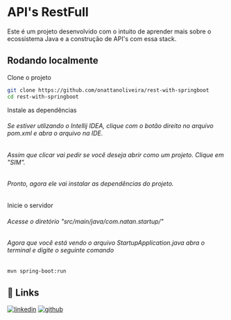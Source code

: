 
# API's RestFull 



Este é um projeto desenvolvido com o intuito de aprender mais sobre o ecossistema Java e a construção de API's com essa stack.


## Rodando localmente

Clone o projeto

```bash
git clone https://github.com/onattanoliveira/rest-with-springboot
cd rest-with-springboot
```

Instale as dependências

###### Se estiver utlizando o Intellij IDEA, clique com o botão direito no arquivo pom.xml e abra o arquivo na IDE.
###### Assim que clicar vai pedir se você deseja abrir como um projeto. Clique em "SIM".
###### Pronto, agora ele vai instalar as dependências do projeto.

Inicie o servidor
###### Acesse o diretório "src/main/java/com.natan.startup/"
###### Agora que você está vendo o arquivo StartupApplication.java abra o terminal e digite o seguinte comando
```bash
mvn spring-boot:run
```

## 🔗 Links
[![linkedin](https://img.shields.io/badge/linkedin-0A66C2?style=for-the-badge&logo=linkedin&logoColor=white)](https://www.linkedin.com/in/natan-oliveira-71023822b)
[![github](https://img.shields.io/badge/github-050505?style=for-the-badge&logo=github&logoColor=white)](https://github.com/onattanoliveira)

